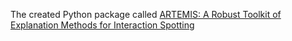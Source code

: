 The created Python package called [ARTEMIS: A Robust Toolkit of Explanation Methods for Interaction Spotting](https://github.com/pyartemis/artemis)
